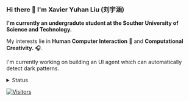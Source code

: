 ### Hi there 👋 I'm Xavier Yuhan Liu (刘宇涵)

**I'm currently an undergradute student at the Souther University of Science and Technology.**

My interests lie in **Human Computer Interaction** 🤖 and **Computational Creativity.** 🎧.

I'm currently working on building an UI agent which can automatically detect dark patterns.

<details>
  <summary>Status</summary>
  [![Xavier's GitHub stats](https://github-readme-stats.vercel.app/api?username=xavieryuhanliu)](https://github.com/anuraghazra/github-readme-stats)
</details>

[![Visitors](https://api.visitorbadge.io/api/visitors?path=https%3A%2F%2Fwww%2Cgithub.com%2Fxavieryuhanliu&countColor=%23263759)](https://visitorbadge.io/status?path=https%3A%2F%2Fwww%2Cgithub.com%2Fxavieryuhanliu)
